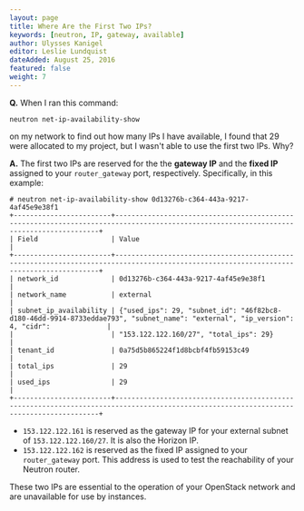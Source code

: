 ```yaml
---
layout: page
title: Where Are the First Two IPs?
keywords: [neutron, IP, gateway, available]
author: Ulysses Kanigel
editor: Leslie Lundquist
dateAdded: August 25, 2016
featured: false
weight: 7
---
```


**Q.** When I ran this command:

`neutron net-ip-availability-show` 

on my network to find out how many IPs I have available, I found that 29 were allocated to my project, but I wasn't able to use the first two IPs. Why?

**A.** The first two IPs are reserved for the the **gateway IP** and the **fixed IP** assigned to your `router_gateway` port, respectively. Specifically, in this example:

```
# neutron net-ip-availability-show 0d13276b-c364-443a-9217-4af45e9e38f1
+------------------------+----------------------------------------------------------------------------------------------------------------------------------------+
| Field                  | Value                                                                                                                                  |
+------------------------+----------------------------------------------------------------------------------------------------------------------------------------+
| network_id             | 0d13276b-c364-443a-9217-4af45e9e38f1                                                                                                   |
| network_name           | external                                                                                                                               |
| subnet_ip_availability | {"used_ips": 29, "subnet_id": "46f82bc8-d180-46dd-9914-8733eddae793", "subnet_name": "external", "ip_version": 4, "cidr":              |
|                        | "153.122.122.160/27", "total_ips": 29}                                                                                                 |
| tenant_id              | 0a75d5b865224f1d8bcbf4fb59153c49                                                                                                       |
| total_ips              | 29                                                                                                                                     |
| used_ips               | 29                                                                                                                                     |
+------------------------+----------------------------------------------------------------------------------------------------------------------------------------+
```

 * `153.122.122.161` is reserved as the gateway IP for your external subnet of `153.122.122.160/27`. It is also the Horizon IP.
 * `153.122.122.162` is reserved as the fixed IP assigned to your `router_gateway` port. This address is used to test the reachability of your Neutron router.
	
	
These two IPs are essential to the operation of your OpenStack network and are unavailable for use by instances.
